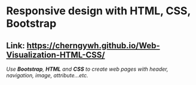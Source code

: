 # Responsive design with HTML, CSS, Bootstrap
## Link: https://cherngywh.github.io/Web-Visualization-HTML-CSS/

*Use **Bootstrap**, **HTML** and **CSS** to create web pages with header, navigation, image, attribute...etc.*
